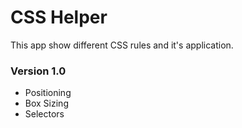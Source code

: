# CSS Helper

This app show different CSS rules and it's application.
### Version 1.0

- Positioning
- Box Sizing
- Selectors
